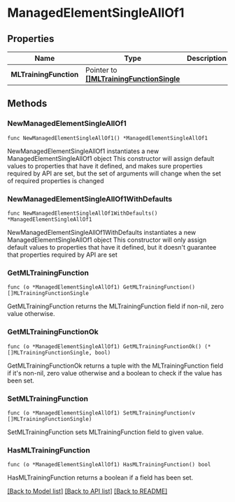 # ManagedElementSingleAllOf1

## Properties

Name | Type | Description | Notes
------------ | ------------- | ------------- | -------------
**MLTrainingFunction** | Pointer to [**[]MLTrainingFunctionSingle**](MLTrainingFunctionSingle.md) |  | [optional] 

## Methods

### NewManagedElementSingleAllOf1

`func NewManagedElementSingleAllOf1() *ManagedElementSingleAllOf1`

NewManagedElementSingleAllOf1 instantiates a new ManagedElementSingleAllOf1 object
This constructor will assign default values to properties that have it defined,
and makes sure properties required by API are set, but the set of arguments
will change when the set of required properties is changed

### NewManagedElementSingleAllOf1WithDefaults

`func NewManagedElementSingleAllOf1WithDefaults() *ManagedElementSingleAllOf1`

NewManagedElementSingleAllOf1WithDefaults instantiates a new ManagedElementSingleAllOf1 object
This constructor will only assign default values to properties that have it defined,
but it doesn't guarantee that properties required by API are set

### GetMLTrainingFunction

`func (o *ManagedElementSingleAllOf1) GetMLTrainingFunction() []MLTrainingFunctionSingle`

GetMLTrainingFunction returns the MLTrainingFunction field if non-nil, zero value otherwise.

### GetMLTrainingFunctionOk

`func (o *ManagedElementSingleAllOf1) GetMLTrainingFunctionOk() (*[]MLTrainingFunctionSingle, bool)`

GetMLTrainingFunctionOk returns a tuple with the MLTrainingFunction field if it's non-nil, zero value otherwise
and a boolean to check if the value has been set.

### SetMLTrainingFunction

`func (o *ManagedElementSingleAllOf1) SetMLTrainingFunction(v []MLTrainingFunctionSingle)`

SetMLTrainingFunction sets MLTrainingFunction field to given value.

### HasMLTrainingFunction

`func (o *ManagedElementSingleAllOf1) HasMLTrainingFunction() bool`

HasMLTrainingFunction returns a boolean if a field has been set.


[[Back to Model list]](../README.md#documentation-for-models) [[Back to API list]](../README.md#documentation-for-api-endpoints) [[Back to README]](../README.md)



